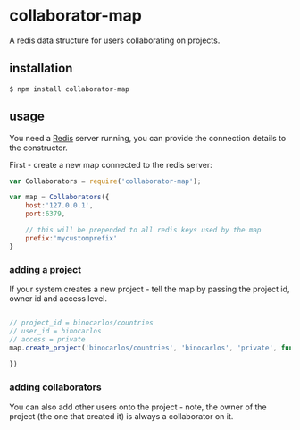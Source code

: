 collaborator-map
================

A redis data structure for users collaborating on projects.

## installation

	$ npm install collaborator-map

## usage

You need a [Redis](http://redis.io/) server running, you can provide the connection details to the constructor.

First - create a new map connected to the redis server:

```js
var Collaborators = require('collaborator-map');

var map = Collaborators({
	host:'127.0.0.1',
	port:6379,

	// this will be prepended to all redis keys used by the map
	prefix:'mycustomprefix'
}

```

### adding a project

If your system creates a new project - tell the map by passing the project id, owner id and access level.

```js

// project_id = binocarlos/countries
// user_id = binocarlos
// access = private
map.create_project('binocarlos/countries', 'binocarlos', 'private', function(error){
	
})
```

### adding collaborators

You can also add other users onto the project - note, the owner of the project (the one that created it) is always a collaborator on it.


